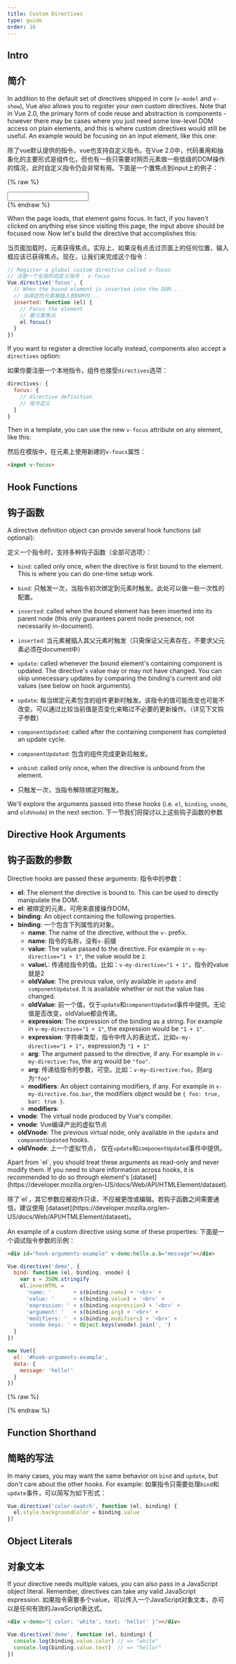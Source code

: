 ```yaml
---
title: Custom Directives
type: guide
order: 16
---
```


## Intro
## 简介

In addition to the default set of directives shipped in core (`v-model` and `v-show`), Vue also allows you to register your own custom directives. Note that in Vue 2.0, the primary form of code reuse and abstraction is components - however there may be cases where you just need some low-level DOM access on plain elements, and this is where custom directives would still be useful. An example would be focusing on an input element, like this one:

除了vue默认提供的指令，vue也支持自定义指令。在Vue 2.0中，代码重用和抽象化的主要形式是组件化，但也有一些只需要对网页元素做一些低级的DOM操作的情况，此时自定义指令仍会非常有用。下面是一个置焦点到input上的例子：



{% raw %}
<div id="simplest-directive-example" class="demo">
  <input v-focus>
</div>
<script>
Vue.directive('focus', {
  inserted: function (el) {
    el.focus()
  }
})
new Vue({
  el: '#simplest-directive-example'
})
</script>
{% endraw %}

When the page loads, that element gains focus. In fact, if you haven't clicked on anything else since visiting this page, the input above should be focused now. Now let's build the directive that accomplishes this:

当页面加载时，元素获得焦点。实际上，如果没有点击过页面上的任何位置，输入框应该已获得焦点。现在，让我们来完成这个指令：


``` js
// Register a global custom directive called v-focus
// 注册一个全局的自定义指令： v-focus
Vue.directive('focus', {
  // When the bound element is inserted into the DOM...
  // 当绑定的元素被插入到DOM时...
  inserted: function (el) {
    // Focus the element
    // 置元素焦点
    el.focus()
  }
})
```

If you want to register a directive locally instead, components also accept a `directives` option:

如果你要注册一个本地指令，组件也接受`directives`选项：


``` js
directives: {
  focus: {
    // directive definition
    // 指令定义
  }
}
```

Then in a template, you can use the new `v-focus` attribute on any element, like this:

然后在模版中，在元素上使用新建的`v-foucs`属性：


``` html
<input v-focus>
```

## Hook Functions
## 钩子函数

A directive definition object can provide several hook functions (all optional):

定义一个指令时，支持多种钩子函数（全部可选项）：


- `bind`: called only once, when the directive is first bound to the element. This is where you can do one-time setup work.
- `bind`: 只触发一次，当指令初次绑定到元素时触发。此处可以做一些一次性的配置。

- `inserted`: called when the bound element has been inserted into its parent node (this only guarantees parent node presence, not necessarily in-document).
- `inserted`: 当元素被插入其父元素时触发（只需保证父元素存在，不要求父元素必须在document中）

- `update`: called whenever the bound element's containing component is updated. The directive's value may or may not have changed. You can skip unnecessary updates by comparing the binding's current and old values (see below on hook arguments).
- `update`: 每当绑定元素包含的组件更新时触发。该指令的值可能改变也可能不改变。可以通过比较当前值是否变化来略过不必要的更新操作。（详见下文钩子参数）

- `componentUpdated`: called after the containing component has completed an update cycle.
- `componentUpdated`: 包含的组件完成更新后触发。

- `unbind`: called only once, when the directive is unbound from the element.
- 只触发一次，当指令解除绑定时触发。

We'll explore the arguments passed into these hooks (i.e. `el`, `binding`, `vnode`, and `oldVnode`) in the next section.
下一节我们将探讨以上这些钩子函数的参数

## Directive Hook Arguments
## 钩子函数的参数

Directive hooks are passed these arguments:
指令中的参数：

- **el**: The element the directive is bound to. This can be used to directly manipulate the DOM.
- **el**: 被绑定的元素，可用来直接操作DOM。
- **binding**: An object containing the following properties.
- **binding**: 一个包含下列属性的对象。
  - **name**: The name of the directive, without the `v-` prefix.
  - **name**: 指令的名称，没有`v-`前缀
  - **value**: The value passed to the directive. For example in `v-my-directive="1 + 1"`, the value would be `2`.
  - **value**L: 传递给指令的值。比如：`v-my-directive="1 + 1"`，指令的value就是2
  - **oldValue**: The previous value, only available in `update` and `componentUpdated`. It is available whether or not the value has changed.
  - **oldValue**: 前一个值，仅于`update`和`componentUpdated`事件中提供。无论值是否改变，oldValue都会传递。
  - **expression**: The expression of the binding as a string. For example in `v-my-directive="1 + 1"`, the expression would be `"1 + 1"`.
  - **expression**: 字符串类型，指令中传入的表达式，比如`v-my-directive="1 + 1"`，expression为 `"1 + 1"`
  - **arg**: The argument passed to the directive, if any. For example in `v-my-directive:foo`, the arg would be `"foo"`.
  - **arg**: 传递给指令的参数，可空。比如：`v-my-directive:foo`，则arg为`"foo"`
  - **modifiers**: An object containing modifiers, if any. For example in `v-my-directive.foo.bar`, the modifiers object would be `{ foo: true, bar: true }`.
  - **modifiers**:
- **vnode**: The virtual node produced by Vue's compiler.<!--See the [VNode API]([!!TODO: Add link to the VNode API doc when it exists]) for full details.-->
- **vnode**: Vue编译产出的虚拟节点
- **oldVnode**: The previous virtual node, only available in the `update` and `componentUpdated` hooks.
- **oldVnode**: 上一个虚拟节点， 仅在`update`和`componentUpdated`事件中提供。

<p class="tip">Apart from `el`, you should treat these arguments as read-only and never modify them. If you need to share information across hooks, it is recommended to do so through element's [dataset](https://developer.mozilla.org/en-US/docs/Web/API/HTMLElement/dataset).</p>

<p class="tip">除了`el`，其它参数应被视作只读，不应被更改或编辑。若钩子函数之间需要通信，建议使用 [dataset](https://developer.mozilla.org/en-US/docs/Web/API/HTMLElement/dataset)。</p>


An example of a custom directive using some of these properties:
下面是一个调试指令参数的示例：
``` html
<div id="hook-arguments-example" v-demo:hello.a.b="message"></div>
```

``` js
Vue.directive('demo', {
  bind: function (el, binding, vnode) {
    var s = JSON.stringify
    el.innerHTML =
      'name: '       + s(binding.name) + '<br>' +
      'value: '      + s(binding.value) + '<br>' +
      'expression: ' + s(binding.expression) + '<br>' +
      'argument: '   + s(binding.arg) + '<br>' +
      'modifiers: '  + s(binding.modifiers) + '<br>' +
      'vnode keys: ' + Object.keys(vnode).join(', ')
  }
})

new Vue({
  el: '#hook-arguments-example',
  data: {
    message: 'hello!'
  }
})
```

{% raw %}
<div id="hook-arguments-example" v-demo:hello.a.b="message" class="demo"></div>
<script>
Vue.directive('demo', {
  bind: function (el, binding, vnode) {
    var s = JSON.stringify
    el.innerHTML =
      'name: '       + s(binding.name) + '<br>' +
      'value: '      + s(binding.value) + '<br>' +
      'expression: ' + s(binding.expression) + '<br>' +
      'argument: '   + s(binding.arg) + '<br>' +
      'modifiers: '  + s(binding.modifiers) + '<br>' +
      'vnode keys: ' + Object.keys(vnode).join(', ')
  }
})
new Vue({
  el: '#hook-arguments-example',
  data: {
    message: 'hello!'
  }
})
</script>
{% endraw %}

## Function Shorthand
## 简略的写法

In many cases, you may want the same behavior on `bind` and `update`, but don't care about the other hooks. For example:
如果指令只需要处理`bind`和`update`事件，可以简写为如下形式：

``` js
Vue.directive('color-swatch', function (el, binding) {
  el.style.backgroundColor = binding.value
})
```

## Object Literals
## 对象文本
If your directive needs multiple values, you can also pass in a JavaScript object literal. Remember, directives can take any valid JavaScript expression.
如果指令需要多个value，可以传入一个JavaScript对象文本，亦可以是任何有效的JavaScript表达式。

``` html
<div v-demo="{ color: 'white', text: 'hello!' }"></div>
```

``` js
Vue.directive('demo', function (el, binding) {
  console.log(binding.value.color) // => "white"
  console.log(binding.value.text)  // => "hello!"
})
```
